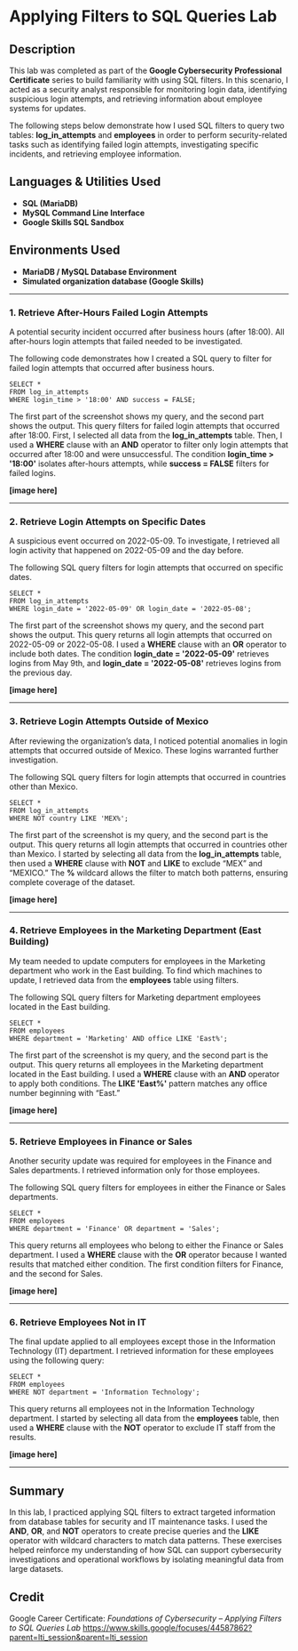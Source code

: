 <h1>Applying Filters to SQL Queries Lab</h1>

<h2>Description</h2>
<p>
This lab was completed as part of the <b>Google Cybersecurity Professional Certificate</b> series to build familiarity with using SQL filters.
In this scenario, I acted as a security analyst responsible for monitoring login data, identifying suspicious login attempts, and retrieving information about employee systems for updates.
</p>

<p>
The following steps below demonstrate how I used SQL filters to query two tables: <b>log_in_attempts</b> and <b>employees</b> in order to perform security-related tasks such as identifying failed login attempts, investigating specific incidents, and retrieving employee information.
</p>

<h2>Languages & Utilities Used</h2>
<ul>
  <li><b>SQL (MariaDB)</b></li>
  <li><b>MySQL Command Line Interface</b></li>
  <li><b>Google Skills SQL Sandbox</b></li>
</ul>

<h2>Environments Used</h2>
<ul>
  <li><b>MariaDB / MySQL Database Environment</b></li>
  <li><b>Simulated organization database (Google Skills)</b></li>
</ul>

<hr>

<h3>1. Retrieve After-Hours Failed Login Attempts</h3>
<p>
A potential security incident occurred after business hours (after 18:00). 
All after-hours login attempts that failed needed to be investigated.
</p>

<p>The following code demonstrates how I created a SQL query to filter for failed login attempts that occurred after business hours.</p>

<pre><code>SELECT *
FROM log_in_attempts
WHERE login_time > '18:00' AND success = FALSE;
</code></pre>

<p>
The first part of the screenshot shows my query, and the second part shows the output.
This query filters for failed login attempts that occurred after 18:00. 
First, I selected all data from the <b>log_in_attempts</b> table. Then, I used a <b>WHERE</b> clause with an <b>AND</b> operator to filter only login attempts that occurred after 18:00 and were unsuccessful. 
The condition <b>login_time > '18:00'</b> isolates after-hours attempts, while <b>success = FALSE</b> filters for failed logins.
</p>

<p><b>[image here]</b></p>

<hr>

<h3>2. Retrieve Login Attempts on Specific Dates</h3>
<p>
A suspicious event occurred on 2022-05-09. 
To investigate, I retrieved all login activity that happened on 2022-05-09 and the day before.
</p>

<p>The following SQL query filters for login attempts that occurred on specific dates.</p>

<pre><code>SELECT *
FROM log_in_attempts
WHERE login_date = '2022-05-09' OR login_date = '2022-05-08';
</code></pre>

<p>
The first part of the screenshot shows my query, and the second part shows the output. 
This query returns all login attempts that occurred on 2022-05-09 or 2022-05-08. 
I used a <b>WHERE</b> clause with an <b>OR</b> operator to include both dates. 
The condition <b>login_date = '2022-05-09'</b> retrieves logins from May 9th, and <b>login_date = '2022-05-08'</b> retrieves logins from the previous day.
</p>

<p><b>[image here]</b></p>

<hr>

<h3>3. Retrieve Login Attempts Outside of Mexico</h3>
<p>
After reviewing the organization’s data, I noticed potential anomalies in login attempts that occurred outside of Mexico. 
These logins warranted further investigation.
</p>

<p>The following SQL query filters for login attempts that occurred in countries other than Mexico.</p>

<pre><code>SELECT *
FROM log_in_attempts
WHERE NOT country LIKE 'MEX%';
</code></pre>

<p>
The first part of the screenshot is my query, and the second part is the output.
This query returns all login attempts that occurred in countries other than Mexico.
I started by selecting all data from the <b>log_in_attempts</b> table, then used a <b>WHERE</b> clause with <b>NOT</b> and <b>LIKE</b> to exclude “MEX” and “MEXICO.”  
The <b>%</b> wildcard allows the filter to match both patterns, ensuring complete coverage of the dataset.
</p>

<p><b>[image here]</b></p>

<hr>

<h3>4. Retrieve Employees in the Marketing Department (East Building)</h3>
<p>
My team needed to update computers for employees in the Marketing department who work in the East building. 
To find which machines to update, I retrieved data from the <b>employees</b> table using filters.
</p>

<p>The following SQL query filters for Marketing department employees located in the East building.</p>

<pre><code>SELECT *
FROM employees
WHERE department = 'Marketing' AND office LIKE 'East%';
</code></pre>

<p>
The first part of the screenshot is my query, and the second part is the output.
This query returns all employees in the Marketing department located in the East building.  
I used a <b>WHERE</b> clause with an <b>AND</b> operator to apply both conditions.
The <b>LIKE 'East%'</b> pattern matches any office number beginning with “East.”
</p>

<p><b>[image here]</b></p>

<hr>

<h3>5. Retrieve Employees in Finance or Sales</h3>
<p>
Another security update was required for employees in the Finance and Sales departments.
I retrieved information only for those employees.
</p>

<p>The following SQL query filters for employees in either the Finance or Sales departments.</p>

<pre><code>SELECT *
FROM employees
WHERE department = 'Finance' OR department = 'Sales';
</code></pre>

<p>
This query returns all employees who belong to either the Finance or Sales department.
I used a <b>WHERE</b> clause with the <b>OR</b> operator because I wanted results that matched either condition.
The first condition filters for Finance, and the second for Sales.
</p>

<p><b>[image here]</b></p>

<hr>

<h3>6. Retrieve Employees Not in IT</h3>
<p>
The final update applied to all employees except those in the Information Technology (IT) department.
I retrieved information for these employees using the following query:
</p>

<pre><code>SELECT *
FROM employees
WHERE NOT department = 'Information Technology';
</code></pre>

<p>
This query returns all employees not in the Information Technology department.  
I started by selecting all data from the <b>employees</b> table, then used a <b>WHERE</b> clause with the <b>NOT</b> operator to exclude IT staff from the results.
</p>

<p><b>[image here]</b></p>

<hr>

<h2>Summary</h2>
<p>
In this lab, I practiced applying SQL filters to extract targeted information from database tables for security and IT maintenance tasks.
I used the <b>AND</b>, <b>OR</b>, and <b>NOT</b> operators to create precise queries and the <b>LIKE</b> operator with wildcard characters to match data patterns. These exercises helped reinforce my understanding of how SQL can support cybersecurity investigations and operational workflows by isolating meaningful data from large datasets.
</p>

## Credit

Google Career Certificate: *Foundations of Cybersecurity – Applying Filters to SQL Queries Lab* https://www.skills.google/focuses/44587862?parent=lti_session&parent=lti_session
